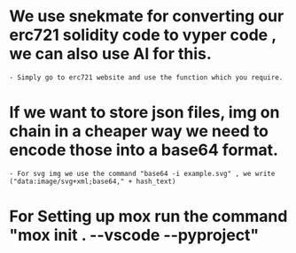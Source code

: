 # We use snekmate for converting our erc721 solidity code to vyper code , we can also use AI for this.
    - Simply go to erc721 website and use the function which you require.

# If we want to store json files, img on chain in a cheaper way we need to encode those into a base64 format.
    - For svg img we use the command "base64 -i example.svg" , we write ("data:image/svg+xml;base64," + hash_text)

# For Setting up mox run the command "mox init . --vscode --pyproject"
